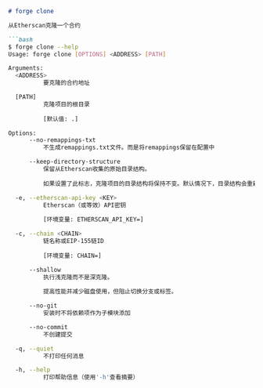 ```markdown
# forge clone

从Etherscan克隆一个合约

```bash
$ forge clone --help
Usage: forge clone [OPTIONS] <ADDRESS> [PATH]

Arguments:
  <ADDRESS>
          要克隆的合约地址

  [PATH]
          克隆项目的根目录
          
          [默认值: .]

Options:
      --no-remappings-txt
          不生成remappings.txt文件。而是将remappings保留在配置中

      --keep-directory-structure
          保留从Etherscan收集的原始目录结构。
          
          如果设置了此标志，克隆项目的目录结构将保持不变。默认情况下，目录结构会重新组织以提高可读性，但可能会导致某些编译失败。

  -e, --etherscan-api-key <KEY>
          Etherscan（或等效）API密钥
          
          [环境变量: ETHERSCAN_API_KEY=]

  -c, --chain <CHAIN>
          链名称或EIP-155链ID
          
          [环境变量: CHAIN=]

      --shallow
          执行浅克隆而不是深克隆。
          
          提高性能并减少磁盘使用，但阻止切换分支或标签。

      --no-git
          安装时不将依赖项作为子模块添加

      --no-commit
          不创建提交

  -q, --quiet
          不打印任何消息

  -h, --help
          打印帮助信息（使用'-h'查看摘要）
```
```